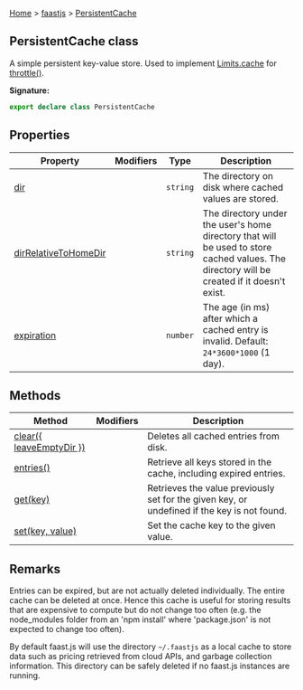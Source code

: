 [Home](./index) &gt; [faastjs](./faastjs.md) &gt; [PersistentCache](./faastjs.persistentcache.md)

## PersistentCache class

A simple persistent key-value store. Used to implement [Limits.cache](./faastjs.limits.cache.md) for [throttle()](./faastjs.throttle.md)<!-- -->.

<b>Signature:</b>

```typescript
export declare class PersistentCache 
```

## Properties

|  Property | Modifiers | Type | Description |
|  --- | --- | --- | --- |
|  [dir](./faastjs.persistentcache.dir.md) |  | `string` | The directory on disk where cached values are stored. |
|  [dirRelativeToHomeDir](./faastjs.persistentcache.dirrelativetohomedir.md) |  | `string` | The directory under the user's home directory that will be used to store cached values. The directory will be created if it doesn't exist. |
|  [expiration](./faastjs.persistentcache.expiration.md) |  | `number` | The age (in ms) after which a cached entry is invalid. Default: `24*3600*1000` (1 day). |

## Methods

|  Method | Modifiers | Description |
|  --- | --- | --- |
|  [clear({ leaveEmptyDir })](./faastjs.persistentcache.clear.md) |  | Deletes all cached entries from disk. |
|  [entries()](./faastjs.persistentcache.entries.md) |  | Retrieve all keys stored in the cache, including expired entries. |
|  [get(key)](./faastjs.persistentcache.get.md) |  | Retrieves the value previously set for the given key, or undefined if the key is not found. |
|  [set(key, value)](./faastjs.persistentcache.set.md) |  | Set the cache key to the given value. |

## Remarks

Entries can be expired, but are not actually deleted individually. The entire cache can be deleted at once. Hence this cache is useful for storing results that are expensive to compute but do not change too often (e.g. the node\_modules folder from an 'npm install' where 'package.json' is not expected to change too often).

By default faast.js will use the directory `~/.faastjs` as a local cache to store data such as pricing retrieved from cloud APIs, and garbage collection information. This directory can be safely deleted if no faast.js instances are running.

